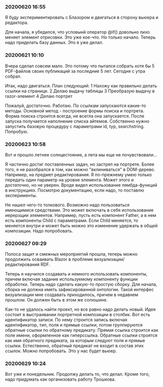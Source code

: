 ### 20200620 16:55

Я буду экспериментировать с Блазором и двигаться в сторону вьюера и редактора. 

Для начала, я убедился, что условынй оператор @if() довольно лихо меняет элемент отрисовки. Это уже кое-что. Но только начало. Теперь надо приделать базу данных. Это я уже делал. 

### 20200621 10:10
Вчера сделал совсем мало. Это потому что пытался собрать хотя бы 5 PDF-файлов своих публикаций за последние 5 лет. Сегодня с утра собрал.

Итак, надо двигаться. План следующий:
1 Нахожу как правильно делать ссылки на странице.
2 Делаю выдачу таблицы
3 Преобразую выдачу в razor-элемент
4 Делаю портрет

Пожалуй, достаточно. Работаю. По ссылкам запускаются какие-то методы. Основной метод - построение формы поиска и портрета. Форма поиска строится всегда, не всегла она запускается. После запуска получается наполнение списка айтемов. Собственно нужно запустить базовую процедуру с параметрами id, typ, searchstring. Попробую. 

### 20200623 10:58
Вот и прошло летнее солнцестояние, а лета мы еще не почувствовали...

Я частично достиг поставленных задач, но застрял на портрете. Более того, я не разобрался в том, как можно "вклиниваться" в DOM-дерево. Например, на предмет редактирования. Я по-прежнему умею только передать один параметр на уровне элемента. Может этого и достаточно, но не уверен. Вроде видел использование лямбда-функций в инструкциях. Посмотрю документацию, если надо, то поставлю эксперименты. 

Не нашел чего-то толкового. Возможно надо пользоваться имеющимися средствами. Это может включать в себя использование иерерзщии элементов. Например, пусть есть компонент Father, а в нем есть компоненты Child с параметрами. Если Child меняется, то меняется внутри и может быть можно это изменение удержать в общей композиции. Надо попробовать. 

### 20200627 09:29
Полоса защит и смежных мероприятий прошла, теперь можно продолжить осваивать Blazor в проблеме визуализации/редактирования RDF.

Теперь я научился создавать и немного использовать компоненты, причем включая задание используемому компоненту функции обработки. 
Теперь надо сделать какую-то простую сборку. Для начала, сборка не должна иметь зафиксированной онтологии. Такой интерфес визуализации мне 
создавать приходилось, причем в недавнем прошлом. Он должен быть в этом же солюшине. 

Как-то не удалось найти проект, но все равно надо делать новый. Идея состоит в выстраивании портретной композиции в столбик. Вот есть 
идентификатор записи. По нему строится запись включая идентификатор, тип, поля и прямые ссылки, потом группируются обратные ссылки по обратному
предикату. Прямая ссылка строится как поле имени, оформленное как гиперссылка. Обратные ссылки строятся как имя обратного предиката, за которым 
следуют поля и прямые ссылки. Естественно, обратный предикат не входит в состав этих ссылок. Можно попробовать. Это у нас будет вьюер. 

### 20200629 10:24
Вот уже и понедельник. Продолжу делать то, что делал. Кроме того, надо придумать как организовать работу Трошкова.



